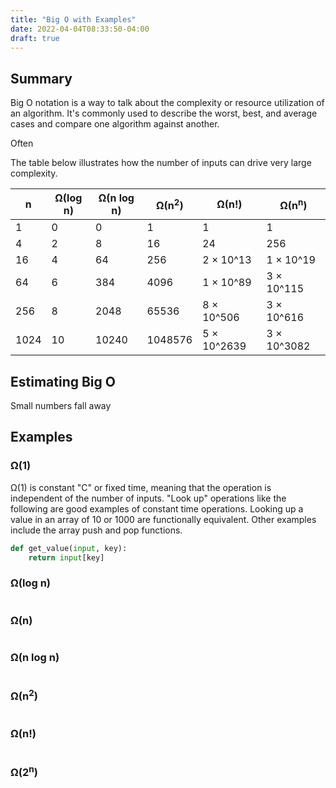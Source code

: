 ```yaml
---
title: "Big O with Examples"
date: 2022-04-04T08:33:50-04:00
draft: true
---
```


## Summary

Big O notation is a way to talk about the complexity or resource utilization of an algorithm. It's commonly used to describe the worst, best, and average cases and compare one algorithm against another.

Often

The table below illustrates how the number of inputs can drive very large complexity.

| n    | Ω(log n) | Ω(n log n) | Ω(n<sup>2</sup>) | Ω(n!)       | Ω(n<sup>n</sup>) |
|------|----------|------------|------------------|-------------|------------------|
| 1    | 0        | 0          | 1                | 1           | 1                |
| 4    | 2        | 8          | 16               | 24          | 256              |
| 16   | 4        | 64         | 256              | 2 × 10^13   | 1 × 10^19        |
| 64   | 6        | 384        | 4096             | 1 × 10^89   | 3 × 10^115       |
| 256  | 8        | 2048       | 65536            | 8 × 10^506  | 3 × 10^616       |
| 1024 | 10       | 10240      | 1048576          | 5 × 10^2639 | 3 × 10^3082      |

## Estimating Big O

Small numbers fall away

## Examples

### Ω(1)

Ω(1) is constant "C" or fixed time, meaning that the operation is independent of the number of inputs. "Look up" operations like the following are good examples of constant time operations. Looking up a value in an array of 10 or 1000 are functionally equivalent. Other examples include the array push and pop functions.


``` python
def get_value(input, key):
    return input[key]
```

### Ω(log n)

``` python
```

### Ω(n)

``` python
```

### Ω(n log n)

``` python
```

### Ω(n<sup>2</sup>)

``` python
```

### Ω(n!)

``` python
```

### Ω(2<sup>n</sup>)

``` python
```
